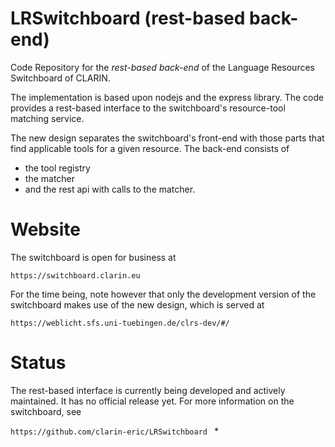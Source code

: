 # LRSwitchboard (rest-based back-end)
Code Repository for the *rest-based back-end* of the Language Resources Switchboard of CLARIN.

The implementation is based upon nodejs and the express library. The code provides a rest-based interface
to the switchboard's resource-tool matching service.

The new design separates the switchboard's front-end with those parts that find applicable tools
for a given resource. The back-end consists of

- the tool registry 
- the matcher
- and the rest api with calls to the matcher.

# Website

The switchboard is open for business at

```https://switchboard.clarin.eu ```

For the time being, note however that only the development version of the switchboard makes use of the new
design, which is served at

```https://weblicht.sfs.uni-tuebingen.de/clrs-dev/#/ ```


# Status
The rest-based interface is currently being developed and actively maintained. It has no official release yet.
For more information on the switchboard, see

```https://github.com/clarin-eric/LRSwitchboard ```
*


